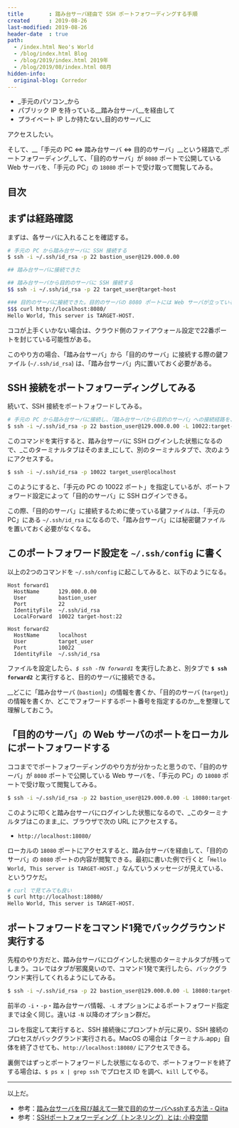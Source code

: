 ```yaml
---
title        : 踏み台サーバ経由で SSH ポートフォワーディングする手順
created      : 2019-08-26
last-modified: 2019-08-26
header-date  : true
path:
  - /index.html Neo's World
  - /blog/index.html Blog
  - /blog/2019/index.html 2019年
  - /blog/2019/08/index.html 08月
hidden-info:
  original-blog: Corredor
---
```


- _手元のパソコン_から
- パブリック IP を持っている__踏み台サーバ__を経由して
- プライベート IP しか持たない_目的のサーバ_に

アクセスしたい。

そして、__「手元の PC ⇔ 踏み台サーバ ⇔ 目的のサーバ」__という経路で_ポートフォワーディング_して、「目的のサーバ」が `8080` ポートで公開している Web サーバを、「手元の PC」の `18080` ポートで受け取って閲覧してみる。

## 目次

## まずは経路確認

まずは、各サーバに入れることを確認する。

```bash
# 手元の PC から踏み台サーバに SSH 接続する
$ ssh -i ~/.ssh/id_rsa -p 22 bastion_user@129.000.0.00

## 踏み台サーバに接続できた

## 踏み台サーバから目的のサーバに SSH 接続する
$$ ssh -i ~/.ssh/id_rsa -p 22 target_user@target-host

### 目的のサーバに接続できた。目的のサーバの 8080 ポートには Web サーバが立っているテイ
$$$ curl http://localhost:8080/
Hello World, This server is TARGET-HOST.
```

ココが上手くいかない場合は、クラウド側のファイアウォール設定で22番ポートを封じている可能性がある。

このやり方の場合、「踏み台サーバ」から「目的のサーバ」に接続する際の鍵ファイル (`~/.ssh/id_rsa`) は、「踏み台サーバ」内に置いておく必要がある。

## SSH 接続をポートフォワーディングしてみる

続いて、SSH 接続をポートフォワードしてみる。

```bash
# 手元の PC から踏み台サーバに接続し、「踏み台サーバから目的のサーバ」への接続経路を、ローカルの 10022 ポートに転送する
$ ssh -i ~/.ssh/id_rsa -p 22 bastion_user@129.000.0.00 -L 10022:target-host:22
```

このコマンドを実行すると、踏み台サーバに SSH ログインした状態になるので、_このターミナルタブはそのまま_にして、別のターミナルタブで、次のようにアクセスする。

```bash
$ ssh -i ~/.ssh/id_rsa -p 10022 target_user@localhost
```

このようにすると、「手元の PC の 10022 ポート」を指定しているが、ポートフォワード設定によって「目的のサーバ」に SSH ログインできる。

この際、「目的のサーバ」に接続するために使っている鍵ファイルは、「手元の PC」にある `~/.ssh/id_rsa` になるので、「踏み台サーバ」には秘密鍵ファイルを置いておく必要がなくなる。

## このポートフォワード設定を `~/.ssh/config` に書く

以上の2つのコマンドを `~/.ssh/config` に起こしてみると、以下のようになる。

```
Host forward1
  HostName      129.000.0.00
  User          bastion_user
  Port          22
  IdentityFile  ~/.ssh/id_rsa
  LocalForward  10022 target-host:22

Host forward2
  HostName      localhost
  User          target_user
  Port          10022
  IdentityFile  ~/.ssh/id_rsa
```

ファイルを設定したら、_`$ ssh -fN forward1`_ を実行したあと、別タブで __`$ ssh forward2`__ と実行すると、目的のサーバに接続できる。

__どこに「踏み台サーバ (`bastion`)」の情報を書くか、「目的のサーバ (`target`)」の情報を書くか、どこでフォワードするポート番号を指定するのか__を整理して理解しておこう。

## 「目的のサーバ」の Web サーバのポートをローカルにポートフォワードする

ココまででポートフォワーディングのやり方が分かったと思うので、「目的のサーバ」が `8080` ポートで公開している Web サーバを、「手元の PC」の `18080` ポートで受け取って閲覧してみる。

```bash
$ ssh -i ~/.ssh/id_rsa -p 22 bastion_user@129.000.0.00 -L 18080:target-host:8080
```

このように叩くと踏み台サーバにログインした状態になるので、_このターミナルタブはこのまま_に、ブラウザで次の URL にアクセスする。

- `http://localhost:18080/`

ローカルの `18080` ポートにアクセスすると、踏み台サーバを経由して、「目的のサーバ」の `8080` ポートの内容が閲覧できる。最初に書いた例で行くと「`Hello World, This server is TARGET-HOST.`」なんていうメッセージが見えている、というワケだ。

```bash
# curl で見てみても良い
$ curl http://localhost:18080/
Hello World, This server is TARGET-HOST.
```

## ポートフォワードをコマンド1発でバックグラウンド実行する

先程のやり方だと、踏み台サーバにログインした状態のターミナルタブが残ってしまう。コレではタブが邪魔臭いので、コマンド1発で実行したら、バックグラウンド実行してくれるようにしてみる。

```bash
$ ssh -i ~/.ssh/id_rsa -p 22 bastion_user@129.000.0.00 -L 18080:target-host:8080 -N -f -o ServerAliveInterval=60
```

前半の `-i`・`-p`・踏み台サーバ情報、`-L` オプションによるポートフォワード指定までは全く同じ。違いは `-N` 以降のオプション群だ。

コレを指定して実行すると、SSH 接続後にプロンプトが元に戻り、SSH 接続のプロセスがバックグランド実行される。MacOS の場合は「ターミナル.app」自体を終了させても、`http://localhost:18080/` にアクセスできる。

裏側ではずっとポートフォワードした状態になるので、ポートフォワードを終了する場合は、`$ ps x | grep ssh` でプロセス ID を調べ、`kill` してやる。

---

以上だ。

- 参考：[踏み台サーバを飛び越えて一発で目的のサーバへsshする方法 - Qiita](https://qiita.com/hkak03key/items/3b0c4752bfbcc52e676d)
- 参考：[SSHポートフォワーディング（トンネリング）とは: 小粋空間](http://www.koikikukan.com/archives/2016/09/15-000300.php)
